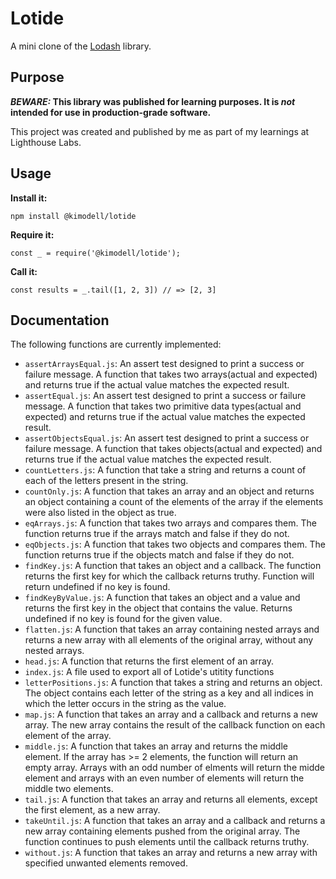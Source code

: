 # Lotide

A mini clone of the [Lodash](https://lodash.com) library.

## Purpose

**_BEWARE:_ This library was published for learning purposes. It is _not_ intended for use in production-grade software.**

This project was created and published by me as part of my learnings at Lighthouse Labs. 

## Usage

**Install it:**

`npm install @kimodell/lotide`

**Require it:**

`const _ = require('@kimodell/lotide');`

**Call it:**

`const results = _.tail([1, 2, 3]) // => [2, 3]`

## Documentation

The following functions are currently implemented:

* `assertArraysEqual.js`: An assert test designed to print a success or failure message. A function that takes two arrays(actual and expected) and returns true if the actual value matches the expected result.
* `assertEqual.js`: An assert test designed to print a success or failure message. A function that takes two primitive data types(actual and expected) and returns true if the actual value matches the expected result.
* `assertObjectsEqual.js`: An assert test designed to print a success or failure message. A function that takes objects(actual and expected) and returns true if the actual value matches the expected result.
* `countLetters.js`: A function that take a string and returns a count of each of the letters present in the string.
* `countOnly.js`: A function that takes an array and an object and returns an object containing a count of the elements of the array if the elements were also listed in the object as true.
* `eqArrays.js`: A function that takes two arrays and compares them. The function returns true if the arrays match and false if they do not.
* `eqObjects.js`: A function that takes two objects and compares them. The function returns true if the objects match and false if they do not.
* `findKey.js`: A function that takes an object and a callback. The function returns the first key for which the callback returns truthy. Function will return undefined if no key is found.
* `findKeyByValue.js`: A function that takes an object and a value and returns the first key in the object that contains the value. Returns undefined if no key is found for the given value.
* `flatten.js`: A function that takes an array containing nested arrays and returns a new array with all elements of the original array, without any nested arrays.
* `head.js`: A function that returns the first element of an array.
* `index.js`: A file used to export all of Lotide's utitity functions
* `letterPositions.js`: A function that takes a string and returns an object. The object contains each letter of the string as a key and all indices in which the letter occurs in the string as the value.
* `map.js`: A function that takes an array and a callback and returns a new array. The new array contains the result of the callback function on each element of the array.
* `middle.js`: A function that takes an array and returns the middle element. If the array has >= 2 elements, the function will return an empty array. Arrays with an odd number of elments will return the midde element and arrays with an even number of elements will return the middle two elements.
* `tail.js`: A function that takes an array and returns all elements, except the first element, as a new array.
* `takeUntil.js`: A function that takes an array and a callback and returns a new array containing elements pushed from the original array. The function continues to push elements until the callback returns truthy.
* `without.js`: A function that takes an array and returns a new array with specified unwanted elements removed.